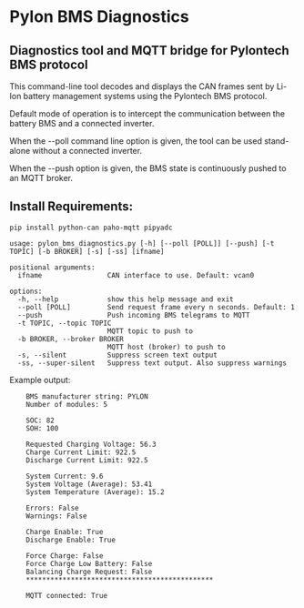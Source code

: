 # Pylon BMS Diagnostics
## Diagnostics tool and MQTT bridge for Pylontech BMS protocol
This command-line tool decodes and displays the CAN frames sent by Li-Ion battery management systems using the Pylontech BMS protocol.

Default mode of operation is to intercept the communication between the battery BMS and a connected inverter.

When the --poll command line option is given, the tool can be used stand-alone without a connected inverter.

When the --push option is given, the BMS state is continuously pushed to an MQTT broker.

## Install Requirements:
```
pip install python-can paho-mqtt pipyadc
```

```
usage: pylon_bms_diagnostics.py [-h] [--poll [POLL]] [--push] [-t TOPIC] [-b BROKER] [-s] [-ss] [ifname]

positional arguments:
  ifname                CAN interface to use. Default: vcan0

options:
  -h, --help            show this help message and exit
  --poll [POLL]         Send request frame every n seconds. Default: 1
  --push                Push incoming BMS telegrams to MQTT
  -t TOPIC, --topic TOPIC
                        MQTT topic to push to
  -b BROKER, --broker BROKER
                        MQTT host (broker) to push to
  -s, --silent          Suppress screen text output
  -ss, --super-silent   Suppress text output. Also suppress warnings
```

Example output:
```
    BMS manufacturer string: PYLON
    Number of modules: 5
    
    SOC: 82
    SOH: 100
    
    Requested Charging Voltage: 56.3
    Charge Current Limit: 922.5
    Discharge Current Limit: 922.5
    
    System Current: 9.6
    System Voltage (Average): 53.41
    System Temperature (Average): 15.2
    
    Errors: False
    Warnings: False
    
    Charge Enable: True
    Discharge Enable: True
    
    Force Charge: False
    Force Charge Low Battery: False
    Balancing Charge Request: False
    **********************************************
    
    MQTT connected: True
```
